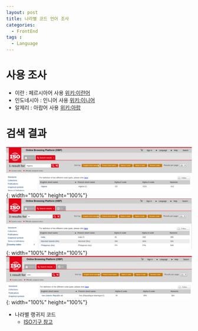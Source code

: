 ```yaml
---
layout: post
title: 나라별 코드 언어 조사 
categories:
  - FrontEnd
tags :   
  - Language     
---
```

# 사용 조사  
   - 이란 : 페르시아어 사용 [위키:이란어](https://ko.wikipedia.org/wiki/%ED%8E%98%EB%A5%B4%EC%8B%9C%EC%95%84%EC%96%B4)      
   - 인도네시아 : 인니어 사용 [위키:이니어](https://ko.wikipedia.org/wiki/%EC%9D%B8%EB%8F%84%EB%84%A4%EC%8B%9C%EC%95%84%EC%96%B4)      
   - 알제리 : 아랍어 사용 [위키:아랍](https://ko.wikipedia.org/wiki/%EC%95%8C%EC%A0%9C%EB%A6%AC)   

# 검색 결과 
![이란](/assets/catpure/dz_code.png){: width="100%" height="100%"}      
![인도네시아](/assets/catpure/inde_code.png){: width="100%" height="100%"}
![알제리](/assets/catpure/iran_code.png){: width="100%" height="100%"}      

 - 나라별 랭귀지 코드 
   - [ISO기구 참고](https://www.iso.org/obp/ui/#search)         
